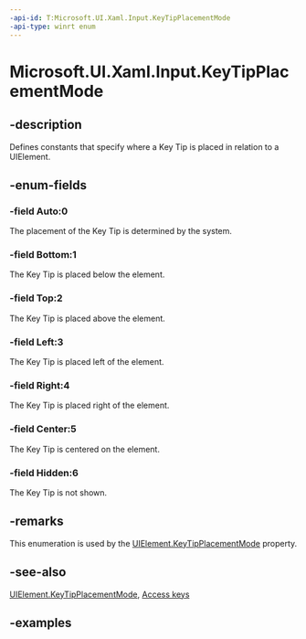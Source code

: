 ```yaml
---
-api-id: T:Microsoft.UI.Xaml.Input.KeyTipPlacementMode
-api-type: winrt enum
---
```


<!-- Enumeration syntax.
public enum KeyTipPlacementMode : int {
	Auto = 0
	Bottom = 1
	Center = 5
	Hidden = 6
	Left = 3
	Right = 4
	Top = 2
}
-->

# Microsoft.UI.Xaml.Input.KeyTipPlacementMode

## -description
Defines constants that specify where a Key Tip is placed in relation to a UIElement.

## -enum-fields

### -field Auto:0
The placement of the Key Tip is determined by the system.

### -field Bottom:1
The Key Tip is placed below the element.

### -field Top:2
The Key Tip is placed above the element.

### -field Left:3
The Key Tip is placed left of the element.

### -field Right:4
The Key Tip is placed right of the element.

### -field Center:5
The Key Tip is centered on the element.

### -field Hidden:6
The Key Tip is not shown.


## -remarks
This enumeration is used by the [UIElement.KeyTipPlacementMode](../microsoft.ui.xaml/uielement_keytipplacementmode.md) property.

## -see-also
[UIElement.KeyTipPlacementMode](../microsoft.ui.xaml/uielement_keytipplacementmode.md), [Access keys](/windows/uwp/input-and-devices/access-keys)

## -examples

